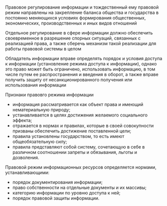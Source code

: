 Правовое регулирование информации и тождественный ему правовой режим направлены на закрепление баланса общества и государства в постоянно меняющихся условиях формирования общественных, экономических, производственных и иных видов отношений

Отдельное регулирование в сфере информации должно обеспечить своевременное в разрешение спорных ситуаций, связанных с реализацией права, а также сберечь механизм такой реализации для работы правовой системы в целом

Обладатель информации вправе определять порядок и условия доступа к информации (установление режима доступа к информации), однако это право может быть ограничено, использовать информацию, в том числе путем ее распространения и введения в оборот, а также вправе получить защиту от несанкционированного получения или использования информации

Признаки правовго режима информации

- информация рассматривается как объект права и имеющий нематериальную природу;
- устанавливается в целях достижения желаемого социального эффекта;
- отражается в нормах и правилах, которые в своей совокупности призваны обеспечить достижение поставленной цели;
- правила установлены государством, то есть имеют общеобязательную силу;
- правила представляют собой систему, сочетающую в себе в различном соотношении запреты и обязывания, льготы и дозволения.

Правовой режим информационных ресурсов определяется нормами, устанавливающими:

- порядок документирования информации;
- право собственности на отдельные документы и их массивы;
- категорию информации по уровню доступа к ней;
- порядок правовой защиты информации.